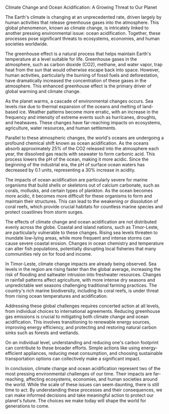 Climate Change and Ocean Acidification: A Growing Threat to Our Planet

The Earth's climate is changing at an unprecedented rate, driven largely by human activities that release greenhouse gases into the atmosphere. This global phenomenon, known as climate change, is intricately linked to another pressing environmental issue: ocean acidification. Together, these processes pose significant threats to ecosystems, economies, and human societies worldwide.

The greenhouse effect is a natural process that helps maintain Earth's temperature at a level suitable for life. Greenhouse gases in the atmosphere, such as carbon dioxide (CO2), methane, and water vapor, trap heat from the sun that would otherwise escape back into space. However, human activities, particularly the burning of fossil fuels and deforestation, have dramatically increased the concentration of these gases in the atmosphere. This enhanced greenhouse effect is the primary driver of global warming and climate change.

As the planet warms, a cascade of environmental changes occurs. Sea levels rise due to thermal expansion of the oceans and melting of land-based ice. Weather patterns become more erratic, with an increase in the frequency and intensity of extreme events such as hurricanes, droughts, and heatwaves. These changes have far-reaching impacts on ecosystems, agriculture, water resources, and human settlements.

Parallel to these atmospheric changes, the world's oceans are undergoing a profound chemical shift known as ocean acidification. As the oceans absorb approximately 25% of the CO2 released into the atmosphere each year, the dissolved gas reacts with seawater to form carbonic acid. This process lowers the pH of the ocean, making it more acidic. Since the beginning of the industrial era, the pH of surface ocean waters has decreased by 0.1 units, representing a 30% increase in acidity.

The impacts of ocean acidification are particularly severe for marine organisms that build shells or skeletons out of calcium carbonate, such as corals, mollusks, and certain types of plankton. As the ocean becomes more acidic, it becomes more difficult for these organisms to form and maintain their structures. This can lead to the weakening or dissolution of coral reefs, which provide crucial habitats for countless marine species and protect coastlines from storm surges.

The effects of climate change and ocean acidification are not distributed evenly across the globe. Coastal and island nations, such as Timor-Leste, are particularly vulnerable to these changes. Rising sea levels threaten to inundate low-lying areas, while more frequent and intense storms can cause severe coastal erosion. Changes in ocean chemistry and temperature can alter fish populations, potentially disrupting local fisheries that many communities rely on for food and income.

In Timor-Leste, climate change impacts are already being observed. Sea levels in the region are rising faster than the global average, increasing the risk of flooding and saltwater intrusion into freshwater resources. Changes in rainfall patterns affect agriculture, with more intense dry seasons and unpredictable wet seasons challenging traditional farming practices. The country's rich marine biodiversity, including its coral reefs, is under threat from rising ocean temperatures and acidification.

Addressing these global challenges requires concerted action at all levels, from individual choices to international agreements. Reducing greenhouse gas emissions is crucial to mitigating both climate change and ocean acidification. This involves transitioning to renewable energy sources, improving energy efficiency, and protecting and restoring natural carbon sinks such as forests and wetlands.

On an individual level, understanding and reducing one's carbon footprint can contribute to these broader efforts. Simple actions like using energy-efficient appliances, reducing meat consumption, and choosing sustainable transportation options can collectively make a significant impact.

In conclusion, climate change and ocean acidification represent two of the most pressing environmental challenges of our time. Their impacts are far-reaching, affecting ecosystems, economies, and human societies around the world. While the scale of these issues can seem daunting, there is still time to act. By understanding these processes and their consequences, we can make informed decisions and take meaningful action to protect our planet's future. The choices we make today will shape the world for generations to come.